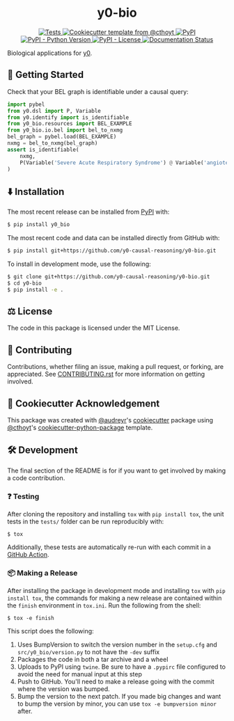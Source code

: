 <!--
<p align="center">
  <img src="docs/source/logo.png" height="150">
</p>
-->

<h1 align="center">
  y0-bio
</h1>

<p align="center">
    <a href="https://github.com/y0-causal-reasoning/y0-bio/actions?query=workflow%3ATests">
        <img alt="Tests" src="https://github.com/y0-causal-reasoning/y0-bio/workflows/Tests/badge.svg" />
    </a>
    <a href="https://github.com/cthoyt/cookiecutter-python-package">
        <img alt="Cookiecutter template from @cthoyt" src="https://img.shields.io/badge/Cookiecutter-python--package-yellow" /> 
    </a>
    <a href="https://pypi.org/project/y0_bio">
        <img alt="PyPI" src="https://img.shields.io/pypi/v/y0_bio" />
    </a>
    <a href="https://pypi.org/project/y0_bio">
        <img alt="PyPI - Python Version" src="https://img.shields.io/pypi/pyversions/y0_bio" />
    </a>
    <a href="https://github.com/y0-causal-reasoning/y0-bio/blob/main/LICENSE">
        <img alt="PyPI - License" src="https://img.shields.io/pypi/l/y0_bio" />
    </a>
    <a href='https://y0_bio.readthedocs.io/en/latest/?badge=latest'>
        <img src='https://readthedocs.org/projects/y0_bio/badge/?version=latest' alt='Documentation Status' />
    </a>
</p>

Biological applications for [y0](https://github.com/y0-causal-inference/y0).

## 💪 Getting Started


Check that your BEL graph is identifiable under a causal query:

```python
import pybel
from y0.dsl import P, Variable
from y0.identify import is_identifiable
from y0_bio.resources import BEL_EXAMPLE
from y0_bio.io.bel import bel_to_nxmg
bel_graph = pybel.load(BEL_EXAMPLE)
nxmg = bel_to_nxmg(bel_graph)
assert is_identifiable(
    nxmg,
    P(Variable('Severe Acute Respiratory Syndrome') @ Variable('angiotensin II')),
)
```

## ⬇️ Installation

The most recent release can be installed from
[PyPI](https://pypi.org/project/y0_bio/) with:

```bash
$ pip install y0_bio
```

The most recent code and data can be installed directly from GitHub with:

```bash
$ pip install git+https://github.com/y0-causal-reasoning/y0-bio.git
```

To install in development mode, use the following:

```bash
$ git clone git+https://github.com/y0-causal-reasoning/y0-bio.git
$ cd y0-bio
$ pip install -e .
```

## ⚖️ License

The code in this package is licensed under the MIT License.

## 🙏 Contributing
Contributions, whether filing an issue, making a pull request, or forking, are appreciated. See
[CONTRIBUTING.rst](https://github.com/y0-causal-reasoning/y0-bio/blob/master/CONTRIBUTING.rst) for more information on getting
involved.

## 🍪 Cookiecutter Acknowledgement

This package was created with [@audreyr](https://github.com/audreyr)'s
[cookiecutter](https://github.com/cookiecutter/cookiecutter) package using [@cthoyt](https://github.com/cthoyt)'s
[cookiecutter-python-package](https://github.com/cthoyt/cookiecutter-python-package) template.

## 🛠️ Development

The final section of the README is for if you want to get involved by making a code contribution.

### ❓ Testing

After cloning the repository and installing `tox` with `pip install tox`, the unit tests in the `tests/` folder can be
run reproducibly with:

```shell
$ tox
```

Additionally, these tests are automatically re-run with each commit in a [GitHub Action](https://github.com/y0-causal-reasoning/y0-bio/actions?query=workflow%3ATests).

### 📦 Making a Release

After installing the package in development mode and installing
`tox` with `pip install tox`, the commands for making a new release are contained within the `finish` environment
in `tox.ini`. Run the following from the shell:

```shell
$ tox -e finish
```

This script does the following:

1. Uses BumpVersion to switch the version number in the `setup.cfg` and
   `src/y0_bio/version.py` to not have the `-dev` suffix
2. Packages the code in both a tar archive and a wheel
3. Uploads to PyPI using `twine`. Be sure to have a `.pypirc` file configured to avoid the need for manual input at this
   step
4. Push to GitHub. You'll need to make a release going with the commit where the version was bumped.
5. Bump the version to the next patch. If you made big changes and want to bump the version by minor, you can
   use `tox -e bumpversion minor` after.
